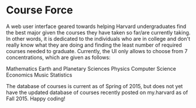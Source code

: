 # Course Force

A web user interface geared towards helping Harvard undergraduates find the best major given the courses they have taken so far/are currently taking. In other words, it is dedicated to the individuals who are in college and don't really know what they are doing and finding the least number of required courses needed to graduate. Currently, the UI only allows to choose from 7 concentrations, which are given as follows:

Mathematics
Earth and Planetary Sciences
Physics
Computer Science
Economics
Music
Statistics

The database of courses is current as of Spring of 2015, but does not yet have the updated database of courses recently posted on my.harvard as of Fall 2015. Happy coding!
